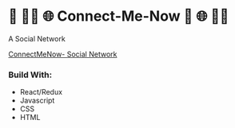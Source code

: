 # :electric_plug: :woman_technologist: :globe_with_meridians:	 Connect-Me-Now :electric_plug: :globe_with_meridians: :man_technologist:

A Social Network

[ConnectMeNow- Social Network](https://peaceful-mountain-65268.herokuapp.com/)

### Build With:
- React/Redux
- Javascript
- CSS
- HTML
